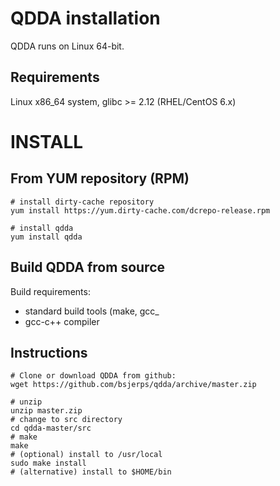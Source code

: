 # QDDA installation

QDDA runs on Linux 64-bit.

## Requirements

Linux x86_64 system, glibc >= 2.12 (RHEL/CentOS 6.x)

# INSTALL

## From YUM repository (RPM)

```
# install dirty-cache repository
yum install https://yum.dirty-cache.com/dcrepo-release.rpm

# install qdda
yum install qdda
```

## Build QDDA from source

Build requirements:
  * standard build tools (make, gcc_
  * gcc-c++ compiler

## Instructions
```
# Clone or download QDDA from github:
wget https://github.com/bsjerps/qdda/archive/master.zip

# unzip
unzip master.zip
# change to src directory
cd qdda-master/src
# make
make
# (optional) install to /usr/local
sudo make install
# (alternative) install to $HOME/bin
```


